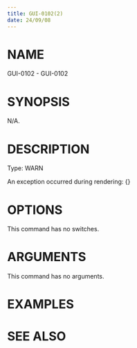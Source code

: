 ```yaml
---
title: GUI-0102(2)
date: 24/09/08
---
```


# NAME

GUI-0102 - GUI-0102

# SYNOPSIS

N/A.

# DESCRIPTION

Type: WARN

An exception occurred during rendering: {}

# OPTIONS

This command has no switches.

# ARGUMENTS

This command has no arguments.

# EXAMPLES

# SEE ALSO
